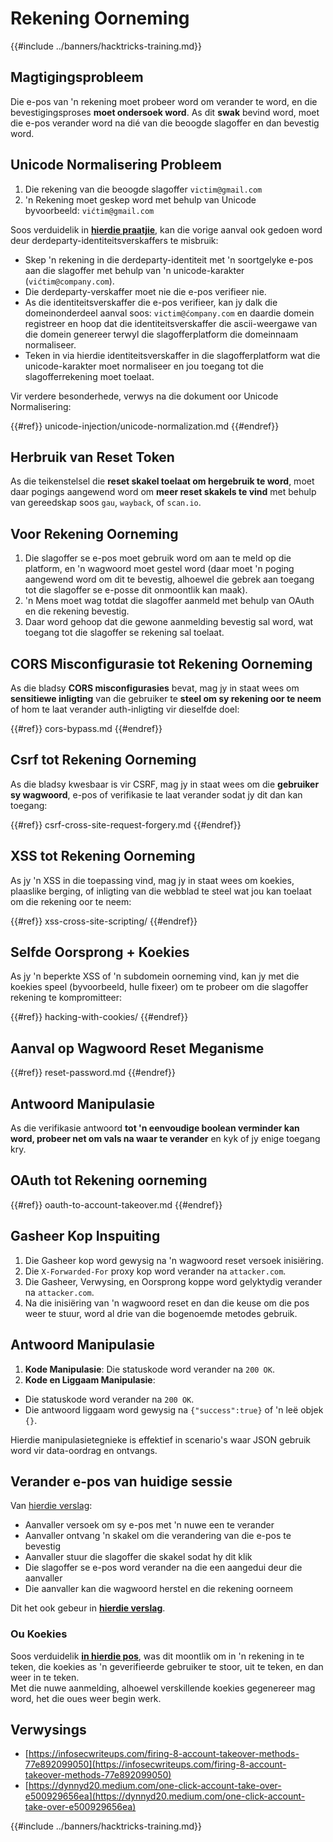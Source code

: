 # Rekening Oorneming

{{#include ../banners/hacktricks-training.md}}

## **Magtigingsprobleem**

Die e-pos van 'n rekening moet probeer word om verander te word, en die bevestigingsproses **moet ondersoek word**. As dit **swak** bevind word, moet die e-pos verander word na dié van die beoogde slagoffer en dan bevestig word.

## **Unicode Normalisering Probleem**

1. Die rekening van die beoogde slagoffer `victim@gmail.com`
2. 'n Rekening moet geskep word met behulp van Unicode\
byvoorbeeld: `vićtim@gmail.com`

Soos verduidelik in [**hierdie praatjie**](https://www.youtube.com/watch?v=CiIyaZ3x49c), kan die vorige aanval ook gedoen word deur derdeparty-identiteitsverskaffers te misbruik:

- Skep 'n rekening in die derdeparty-identiteit met 'n soortgelyke e-pos aan die slagoffer met behulp van 'n unicode-karakter (`vićtim@company.com`).
- Die derdeparty-verskaffer moet nie die e-pos verifieer nie.
- As die identiteitsverskaffer die e-pos verifieer, kan jy dalk die domeinonderdeel aanval soos: `victim@ćompany.com` en daardie domein registreer en hoop dat die identiteitsverskaffer die ascii-weergawe van die domein genereer terwyl die slagofferplatform die domeinnaam normaliseer.
- Teken in via hierdie identiteitsverskaffer in die slagofferplatform wat die unicode-karakter moet normaliseer en jou toegang tot die slagofferrekening moet toelaat.

Vir verdere besonderhede, verwys na die dokument oor Unicode Normalisering:

{{#ref}}
unicode-injection/unicode-normalization.md
{{#endref}}

## **Herbruik van Reset Token**

As die teikenstelsel die **reset skakel toelaat om hergebruik te word**, moet daar pogings aangewend word om **meer reset skakels te vind** met behulp van gereedskap soos `gau`, `wayback`, of `scan.io`.

## **Voor Rekening Oorneming**

1. Die slagoffer se e-pos moet gebruik word om aan te meld op die platform, en 'n wagwoord moet gestel word (daar moet 'n poging aangewend word om dit te bevestig, alhoewel die gebrek aan toegang tot die slagoffer se e-posse dit onmoontlik kan maak).
2. 'n Mens moet wag totdat die slagoffer aanmeld met behulp van OAuth en die rekening bevestig.
3. Daar word gehoop dat die gewone aanmelding bevestig sal word, wat toegang tot die slagoffer se rekening sal toelaat.

## **CORS Misconfigurasie tot Rekening Oorneming**

As die bladsy **CORS misconfigurasies** bevat, mag jy in staat wees om **sensitiewe inligting** van die gebruiker te **steel om sy rekening oor te neem** of hom te laat verander auth-inligting vir dieselfde doel:

{{#ref}}
cors-bypass.md
{{#endref}}

## **Csrf tot Rekening Oorneming**

As die bladsy kwesbaar is vir CSRF, mag jy in staat wees om die **gebruiker sy wagwoord**, e-pos of verifikasie te laat verander sodat jy dit dan kan toegang:

{{#ref}}
csrf-cross-site-request-forgery.md
{{#endref}}

## **XSS tot Rekening Oorneming**

As jy 'n XSS in die toepassing vind, mag jy in staat wees om koekies, plaaslike berging, of inligting van die webblad te steel wat jou kan toelaat om die rekening oor te neem:

{{#ref}}
xss-cross-site-scripting/
{{#endref}}

## **Selfde Oorsprong + Koekies**

As jy 'n beperkte XSS of 'n subdomein oorneming vind, kan jy met die koekies speel (byvoorbeeld, hulle fixeer) om te probeer om die slagoffer rekening te kompromitteer:

{{#ref}}
hacking-with-cookies/
{{#endref}}

## **Aanval op Wagwoord Reset Meganisme**

{{#ref}}
reset-password.md
{{#endref}}

## **Antwoord Manipulasie**

As die verifikasie antwoord **tot 'n eenvoudige boolean verminder kan word, probeer net om vals na waar te verander** en kyk of jy enige toegang kry.

## OAuth tot Rekening oorneming

{{#ref}}
oauth-to-account-takeover.md
{{#endref}}

## Gasheer Kop Inspuiting

1. Die Gasheer kop word gewysig na 'n wagwoord reset versoek inisiëring.
2. Die `X-Forwarded-For` proxy kop word verander na `attacker.com`.
3. Die Gasheer, Verwysing, en Oorsprong koppe word gelyktydig verander na `attacker.com`.
4. Na die inisiëring van 'n wagwoord reset en dan die keuse om die pos weer te stuur, word al drie van die bogenoemde metodes gebruik.

## Antwoord Manipulasie

1. **Kode Manipulasie**: Die statuskode word verander na `200 OK`.
2. **Kode en Liggaam Manipulasie**:
- Die statuskode word verander na `200 OK`.
- Die antwoord liggaam word gewysig na `{"success":true}` of 'n leë objek `{}`.

Hierdie manipulasietegnieke is effektief in scenario's waar JSON gebruik word vir data-oordrag en ontvangs.

## Verander e-pos van huidige sessie

Van [hierdie verslag](https://dynnyd20.medium.com/one-click-account-take-over-e500929656ea):

- Aanvaller versoek om sy e-pos met 'n nuwe een te verander
- Aanvaller ontvang 'n skakel om die verandering van die e-pos te bevestig
- Aanvaller stuur die slagoffer die skakel sodat hy dit klik
- Die slagoffer se e-pos word verander na die een aangedui deur die aanvaller
- Die aanvaller kan die wagwoord herstel en die rekening oorneem

Dit het ook gebeur in [**hierdie verslag**](https://dynnyd20.medium.com/one-click-account-take-over-e500929656ea).

### Ou Koekies

Soos verduidelik [**in hierdie pos**](https://medium.com/@niraj1mahajan/uncovering-the-hidden-vulnerability-how-i-found-an-authentication-bypass-on-shopifys-exchange-cc2729ea31a9), was dit moontlik om in 'n rekening in te teken, die koekies as 'n geverifieerde gebruiker te stoor, uit te teken, en dan weer in te teken.\
Met die nuwe aanmelding, alhoewel verskillende koekies gegenereer mag word, het die oues weer begin werk.

## Verwysings

- [https://infosecwriteups.com/firing-8-account-takeover-methods-77e892099050](https://infosecwriteups.com/firing-8-account-takeover-methods-77e892099050)
- [https://dynnyd20.medium.com/one-click-account-take-over-e500929656ea](https://dynnyd20.medium.com/one-click-account-take-over-e500929656ea)

{{#include ../banners/hacktricks-training.md}}
